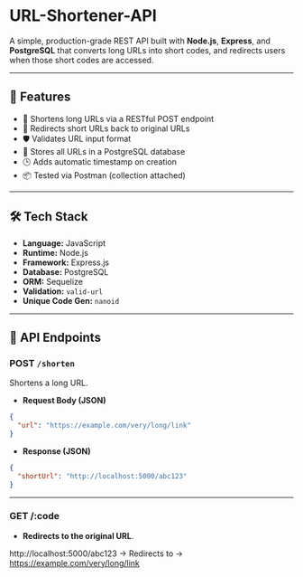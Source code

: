 # URL-Shortener-API
A simple, production-grade REST API built with **Node.js**, **Express**, and **PostgreSQL** that converts long URLs into short codes, and redirects users when those short codes are accessed.

---

## 🚀 Features

- 🔗 Shortens long URLs via a RESTful POST endpoint
- 🚦 Redirects short URLs back to original URLs
- 🛡️ Validates URL input format
- 🧠 Stores all URLs in a PostgreSQL database
- 🕒 Adds automatic timestamp on creation
- 📦 Tested via Postman (collection attached)

---

## 🛠️ Tech Stack

- **Language:** JavaScript
- **Runtime:** Node.js
- **Framework:** Express.js
- **Database:** PostgreSQL
- **ORM:** Sequelize
- **Validation:** `valid-url`
- **Unique Code Gen:** `nanoid`

---

## 📁 API Endpoints

### POST `/shorten`
Shortens a long URL.

- **Request Body (JSON)**
```json
{
  "url": "https://example.com/very/long/link"
}
```
- **Response (JSON)**
```json
{
  "shortUrl": "http://localhost:5000/abc123"
}
```
---

### GET /:code
- **Redirects to the original URL**.

http://localhost:5000/abc123
→ Redirects to → https://example.com/very/long/link


